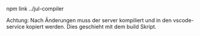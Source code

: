 npm link ../jul-compiler

Achtung: Nach Änderungen muss der server kompiliert und in den vscode-service kopiert werden.
	Dies geschieht mit dem build Skript.